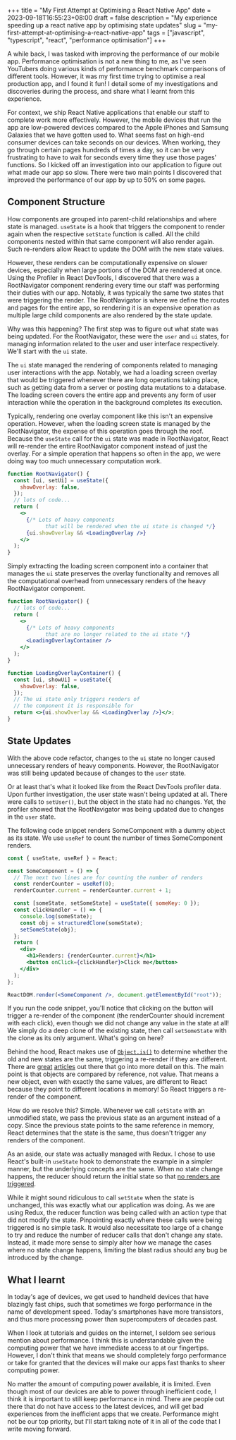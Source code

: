 +++
title = "My First Attempt at Optimising a React Native App"
date = 2023-09-18T16:55:23+08:00
draft = false
description = "My experience speeding up a react native app by optimising state updates"
slug = "my-first-attempt-at-optimising-a-react-native-app"
tags = ["javascript", "typescript", "react", "performance optimisation"]
+++

A while back, I was tasked with improving the performance of our mobile app. Performance optimisation is not a new thing to me, as I've seen YouTubers doing various kinds of performance benchmark comparisons of different tools. However, it was my first time trying to optimise a real production app, and I found it fun! I detail some of my investigations and discoveries during the process, and share what I learnt from this experience.

For context, we ship React Native applications that enable our staff to complete work more effectively. However, the mobile devices that run the app are low-powered devices compared to the Apple iPhones and Samsung Galaxies that we have gotten used to. What seems fast on high-end consumer devices can take seconds on our devices. When working, they go through certain pages hundreds of times a day, so it can be very frustrating to have to wait for seconds every time they use those pages' functions. So I kicked off an investigation into our application to figure out what made our app so slow. There were two main points I discovered that improved the performance of our app by up to 50% on some pages.

## Component Structure

How components are grouped into parent-child relationships and where state is managed. `useState` is a hook that triggers the component to render again when the respective `setState` function is called. All the child components nested within that same component will also render again. Such re-renders allow React to update the DOM with the new state values.

However, these renders can be computationally expensive on slower devices, especially when large portions of the DOM are rendered at once. Using the Profiler in React DevTools, I discovered that there was a RootNavigator component rendering every time our staff was performing their duties with our app. Notably, it was typically the same two states that were triggering the render. The RootNavigator is where we define the routes and pages for the entire app, so rendering it is an expensive operation as multiple large child components are also rendered by the state update.

Why was this happening? The first step was to figure out what state was being updated. For the RootNavigator, these were the `user` and `ui` states, for managing information related to the user and user interface respectively. We'll start with the `ui` state.

The `ui` state managed the rendering of components related to managing user interactions with the app. Notably, we had a loading screen overlay that would be triggered whenever there are long operations taking place, such as getting data from a server or posting data mutations to a database. The loading screen covers the entire app and prevents any form of user interaction while the operation in the background completes its execution.

Typically, rendering one overlay component like this isn't an expensive operation. However, when the loading screen state is managed by the RootNavigator, the expense of this operation goes through the roof. Because the `useState` call for the `ui` state was made in RootNavigator, React will re-render the entire RootNavigator component instead of just the overlay. For a simple operation that happens so often in the app, we were doing way too much unnecessary computation work.

```jsx
function RootNavigator() {
  const [ui, setUi] = useState({
    showOverlay: false,
  });
  // lots of code...
  return (
    <>
      {/* Lots of heavy components 
			that will be rendered when the ui state is changed */}
      {ui.showOverlay && <LoadingOverlay />}
    </>
  );
}
```

Simply extracting the loading screen component into a container that manages the `ui` state preserves the overlay functionality and removes all the computational overhead from unnecessary renders of the heavy RootNavigator component.

```jsx
function RootNavigator() {
  // lots of code...
  return (
    <>
      {/* Lots of heavy components 
			that are no longer related to the ui state */}
      <LoadingOverlayContainer />
    </>
  );
}

function LoadingOverlayContainer() {
  const [ui, showUi] = useState({
    showOverlay: false,
  });
  // The ui state only triggers renders of
  // the component it is responsible for
  return <>{ui.showOverlay && <LoadingOverlay />}</>;
}
```

## State Updates

With the above code refactor, changes to the `ui` state no longer caused unnecessary renders of heavy components. However, the RootNavigator was still being updated because of changes to the `user` state.

Or at least that's what it looked like from the React DevTools profiler data. Upon further investigation, the user state wasn't being updated at all. There were calls to `setUser()`, but the object in the state had no changes. Yet, the profiler showed that the RootNavigator was being updated due to changes in the `user` state.

The following code snippet renders SomeComponent with a dummy object as its state. We use `useRef` to count the number of times SomeComponent renders.

```jsx
const { useState, useRef } = React;

const SomeComponent = () => {
  // The next two lines are for counting the number of renders
  const renderCounter = useRef(0);
  renderCounter.current = renderCounter.current + 1;

  const [someState, setSomeState] = useState({ someKey: 0 });
  const clickHandler = () => {
    console.log(someState);
    const obj = structuredClone(someState);
    setSomeState(obj);
  };
  return (
    <div>
      <h1>Renders: {renderCounter.current}</h1>
      <button onClick={clickHandler}>Click me</button>
    </div>
  );
};

ReactDOM.render(<SomeComponent />, document.getElementById("root"));
```

If you run the code snippet, you'll notice that clicking on the button will trigger a re-render of the component (the renderCounter should increment with each click), even though we did not change any value in the state at all! We simply do a deep clone of the existing state, then call `setSomeState` with the clone as its only argument. What's going on here?

Behind the hood, React makes use of [`Object.is()`](https://developer.mozilla.org/en-US/docs/Web/JavaScript/Reference/Global_Objects/Object/is) to determine whether the old and new states are the same, triggering a re-render if they are different. There are [great](https://www.valentinog.com/blog/react-object-is/) [articles](https://blog.bitsrc.io/understanding-referential-equality-in-react-a8fb3769be0) out there that go into more detail on this. The main point is that objects are compared by reference, not value. That means a new object, even with exactly the same values, are different to React because they point to different locations in memory! So React triggers a re-render of the component.

How do we resolve this? Simple. Whenever we call `setState` with an unmodified state, we pass the previous state as an argument instead of a copy. Since the previous state points to the same reference in memory, React determines that the state is the same, thus doesn't trigger any renders of the component.

As an aside, our state was actually managed with Redux. I chose to use React's built-in `useState` hook to demonstrate the example in a simpler manner, but the underlying concepts are the same. When no state change happens, the reducer should return the initial state so that [no renders are triggered](https://redux.js.org/faq/react-redux#why-is-my-component-re-rendering-too-often).

While it might sound ridiculous to call `setState` when the state is unchanged, this was exactly what our application was doing. As we are using Redux, the reducer function was being called with an action type that did not modify the state. Pinpointing exactly where these calls were being triggered is no simple task. It would also necessitate too large of a change to try and reduce the number of reducer calls that don't change any state. Instead, it made more sense to simply alter how we manage the cases where no state change happens, limiting the blast radius should any bug be introduced by the change.

## What I learnt

In today's age of devices, we get used to handheld devices that have blazingly fast chips, such that sometimes we forgo performance in the name of development speed. Today's smartphones have more transistors, and thus more processing power than supercomputers of decades past.

When I look at tutorials and guides on the internet, I seldom see serious mention about performance. I think this is understandable given the computing power that we have immediate access to at our fingertips. However, I don't think that means we should completely forgo performance or take for granted that the devices will make our apps fast thanks to sheer computing power.

No matter the amount of computing power available, it is limited. Even though most of our devices are able to power through inefficient code, I think it is important to still keep performance in mind. There are people out there that do not have access to the latest devices, and will get bad experiences from the inefficient apps that we create. Performance might not be our top priority, but I'll start taking note of it in all of the code that I write moving forward.
